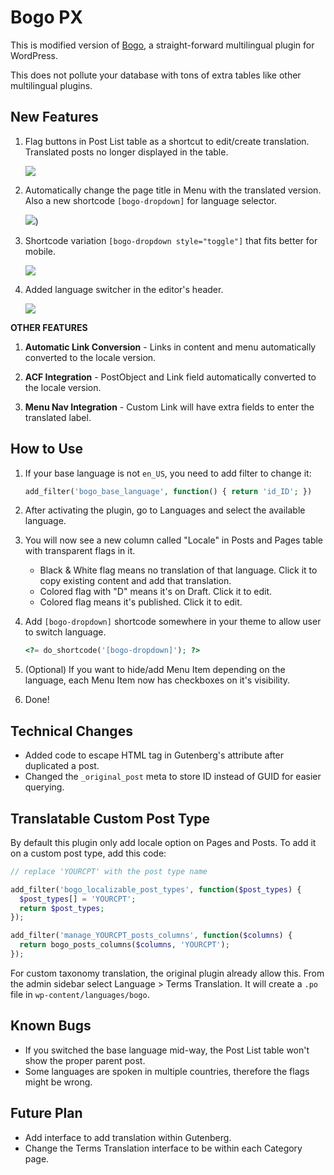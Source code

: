 # Bogo PX

This is modified version of [Bogo](https://wordpress.org/plugins/bogo/), a straight-forward multilingual plugin for WordPress.

This does not pollute your database with tons of extra tables like other multilingual plugins.

## New Features

1. Flag buttons in Post List table as a shortcut to edit/create translation. Translated posts no longer displayed in the table.

    ![](https://raw.github.com/hrsetyono/cdn/master/bogo/bogo-flags.png)

1. Automatically change the page title in Menu with the translated version. Also a new shortcode `[bogo-dropdown]` for language selector.

    ![](https://raw.github.com/hrsetyono/cdn/master/bogo/bogo-menu-translated.png))

1. Shortcode variation `[bogo-dropdown style="toggle"]` that fits better for mobile.

    ![](https://raw.github.com/hrsetyono/cdn/master/bogo/bogo-menu-toggle.png)

1. Added language switcher in the editor's header.

    ![](https://raw.github.com/hrsetyono/cdn/master/bogo/bogo-editor-switcher.png)

**OTHER FEATURES**

1. **Automatic Link Conversion** - Links in content and menu automatically converted to the locale version.

1. **ACF Integration** - PostObject and Link field automatically converted to the locale version.

1. **Menu Nav Integration** - Custom Link will have extra fields to enter the translated label.

## How to Use

1. If your base language is not `en_US`, you need to add filter to change it:

    ```php
    add_filter('bogo_base_language', function() { return 'id_ID'; })
    ```

1. After activating the plugin, go to Languages and select the available language.

1. You will now see a new column called "Locale" in Posts and Pages table with transparent flags in it.

    - Black & White flag means no translation of that language. Click it to copy existing content and add that translation.
    - Colored flag with "D" means it's on Draft. Click it to edit.
    - Colored flag means it's published. Click it to edit.

1. Add `[bogo-dropdown]` shortcode somewhere in your theme to allow user to switch language.

    ```php
    <?= do_shortcode('[bogo-dropdown]'); ?>
    ```

1. (Optional) If you want to hide/add Menu Item depending on the language, each Menu Item now has checkboxes on it's visibility.

1. Done!

## Technical Changes

- Added code to escape HTML tag in Gutenberg's attribute after duplicated a post.
- Changed the `_original_post` meta to store ID instead of GUID for easier querying.

## Translatable Custom Post Type

By default this plugin only add locale option on Pages and Posts. To add it on a custom post type, add this code:

```php
// replace 'YOURCPT' with the post type name

add_filter('bogo_localizable_post_types', function($post_types) {
  $post_types[] = 'YOURCPT';
  return $post_types;
});

add_filter('manage_YOURCPT_posts_columns', function($columns) {
  return bogo_posts_columns($columns, 'YOURCPT');
});
```

For custom taxonomy translation, the original plugin already allow this. From the admin sidebar select Language > Terms Translation. It will create a `.po` file in `wp-content/languages/bogo`.

## Known Bugs

- If you switched the base language mid-way, the Post List table won't show the proper parent post.
- Some languages are spoken in multiple countries, therefore the flags might be wrong.

## Future Plan

- Add interface to add translation within Gutenberg.
- Change the Terms Translation interface to be within each Category page.